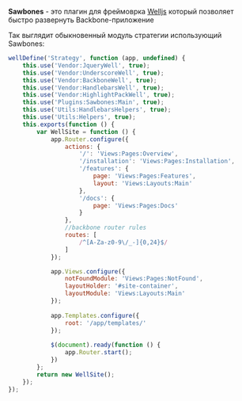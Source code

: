 __Sawbones__ - это плагин для фреймоврка [Welljs](https://github.com/welljs/welljs) который позволяет быстро развернуть Backbone-приложение

Так выглядит обыкновенный модуль стратегии использующий Sawbones:

```javascript
wellDefine('Strategy', function (app, undefined) {
	this.use('Vendor:JqueryWell', true);
	this.use('Vendor:UnderscoreWell', true);
	this.use('Vendor:BackboneWell', true);
	this.use('Vendor:HandlebarsWell', true);
	this.use('Vendor:HighlightPackWell', true);
	this.use('Plugins:Sawbones:Main', true);
	this.use('Utils:HandlebarsHelpers', true);
	this.use('Utils:Helpers', true);
	this.exports(function () {
		var WellSite = function () {
			app.Router.configure({
				actions: {
					'/': 'Views:Pages:Overview',
					'/installation': 'Views:Pages:Installation',
					'/features': {
						page: 'Views:Pages:Features',
						layout: 'Views:Layouts:Main'
					},
					'/docs': {
						page: 'Views:Pages:Docs'
					}
				},
				//backbone router rules
				routes: [
					/^[A-Za-z0-9\/_-]{0,24}$/
				]
			});

			app.Views.configure({
				notFoundModule: 'Views:Pages:NotFound',
				layoutHolder: '#site-container',
				layoutModule: 'Views:Layouts:Main'
			});
			
			app.Templates.configure({
				root: '/app/templates/'
			});
			
			$(document).ready(function () {
				app.Router.start();
			})
		};
		return new WellSite();
	});
});
```
